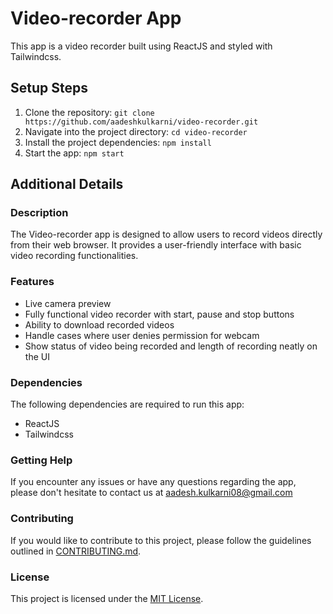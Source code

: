 # Video-recorder App

This app is a video recorder built using ReactJS and styled with Tailwindcss. 

## Setup Steps

1. Clone the repository: `git clone https://github.com/aadeshkulkarni/video-recorder.git`
2. Navigate into the project directory: `cd video-recorder`
3. Install the project dependencies: `npm install`
4. Start the app: `npm start`

## Additional Details

### Description

The Video-recorder app is designed to allow users to record videos directly from their web browser. It provides a user-friendly interface with basic video recording functionalities.

### Features

- Live camera preview
- Fully functional video recorder with start, pause and stop buttons
- Ability to download recorded videos
- Handle cases where user denies permission for webcam
- Show status of video being recorded and length of recording neatly on the UI

### Dependencies

The following dependencies are required to run this app:

- ReactJS
- Tailwindcss

### Getting Help

If you encounter any issues or have any questions regarding the app, please don't hesitate to contact us at aadesh.kulkarni08@gmail.com

### Contributing

If you would like to contribute to this project, please follow the guidelines outlined in [CONTRIBUTING.md](CONTRIBUTING.md).

### License

This project is licensed under the [MIT License](LICENSE).